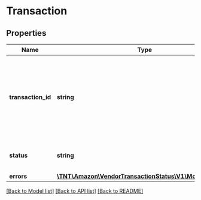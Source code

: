 # Transaction

## Properties
Name | Type | Description | Notes
------------ | ------------- | ------------- | -------------
**transaction_id** | **string** | The unique identifier returned in the &#39;transactionId&#39; field in response to the post request of a specific transaction. | 
**status** | **string** | Current processing status of the transaction. | 
**errors** | [**\TNT\Amazon\VendorTransactionStatus\V1\Model\ErrorList**](ErrorList.md) |  | [optional] 

[[Back to Model list]](../README.md#documentation-for-models) [[Back to API list]](../README.md#documentation-for-api-endpoints) [[Back to README]](../README.md)


